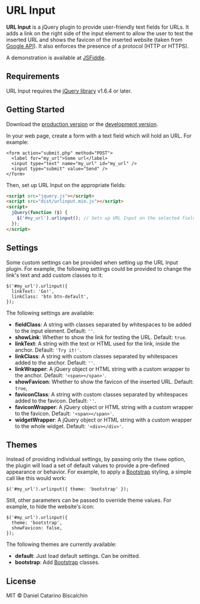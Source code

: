 # URL Input

**URL Input** is a jQuery plugin to provide user-friendly text fields for URLs. It adds a link on the right side of the input element to allow the user to test the inserted URL and shows the favicon of the inserted website (taken from [Google API](http://www.google.com/s2/favicons)). It also enforces the presence of a protocol (HTTP or HTTPS).

A demonstration is available at [JSFiddle](https://jsfiddle.net/0qjqnbng/4/).

## Requirements

URL Input requires the [jQuery library](https://jquery.com/) v1.6.4 or later.

## Getting Started

Download the [production version][min] or the [development version][max].

[min]: https://raw.githubusercontent.com/dbiscalchin/jquery-urlinput/master/dist/jquery.urlinput.min.js
[max]: https://raw.githubusercontent.com/dbiscalchin/jquery-urlinput/master/dist/jquery.urlinput.js

In your web page, create a form with a text field which will hold an URL. For example:

```
<form action="submit.php" method="POST">
  <label for="my_url">Some url</label>
  <input type="text" name="my_url" id="my_url" />
  <input type="submit" value="Send" />
</form>
```

Then, set up URL Input on the appropriate fields:

```html
<script src="jquery.js"></script>
<script src="dist/urlinput.min.js"></script>
<script>
  jQuery(function ($) {
    $('#my_url').urlinput(); // Sets up URL Input on the selected fields
  });
</script>
```

## Settings

Some custom settings can be provided when setting up the URL Input plugin. For example, the following settings could be provided to change the link's text and add custom classes to it:

```
$('#my_url').urlinput({
  linkText: 'Go!',
  linkClass: 'btn btn-default',
});
```

The following settings are available:
- **fieldClass**: A string with classes separated by whitespaces to be added to the input element. Default: `''`.
- **showLink**: Whether to show the link for testing the URL. Default: `true`.
- **linkText**: A string with the text or HTML used for the link, inside the anchor. Default: `'Try it!'`.
- **linkClass**: A string with custom classes separated by whitespaces added to the anchor. Default: `''`.
- **linkWrapper**: A jQuery object or HTML string with a custom wrapper to the anchor. Default: `'<span></span>'`.
- **showFavicon**: Whether to show the favicon of the inserted URL. Default: `true`,
- **faviconClass**: A string with custom classes separated by whitespaces added to the favicon. Default: `''`.
- **faviconWrapper**: A jQuery object or HTML string with a custom wrapper to the favicon. Default: `'<span></span>'`.
- **widgetWrapper**: A jQuery object or HTML string with a custom wrapper to the whole widget. Default: `'<div></div>'`.

## Themes

Instead of providing individual settings, by passing only the `theme` option, the plugin will load a set of default values to provide a pre-defined appearance or behavior. For example, to apply a [Bootstrap](http://getbootstrap.com/) styling, a simple call like this would work:

```
$('#my_url').urlinput({ theme: 'bootstrap' });
```

Still, other parameters can be passed to override theme values. For example, to hide the website's icon:

```
$('#my_url').urlinput({
  theme: 'bootstrap',
  showFavicon: false,
});
```

The following themes are currently available:
- **default**: Just load default settings. Can be omitted.
- **bootstrap**: Add [Bootstrap](http://getbootstrap.com/) classes.

## License

MIT © Daniel Catarino Biscalchin
